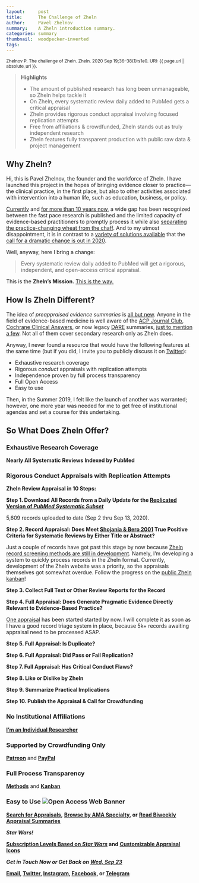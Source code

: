 ```yaml
---
layout:     post
title:      The Challenge of Zheln
author:     Pavel Zhelnov
summary:    A Zheln introduction summary.
categories: summary
thumbnail:  woodpecker-inverted
tags:
---
```


<small>Zhelnov P. The challenge of Zheln. Zheln. 2020 Sep 19;36–38(1):s1e0. URI: {{ page.url | absolute_url }}.</small>

> **Highlights**
>
> * The amount of published research has long been unmanageable, so Zheln helps tackle it
> * On Zheln, every systematic review daily added to PubMed gets a critical appraisal
> * Zheln provides rigorous conduct appraisal involving focused replication attempts
> * Free from affiliations & crowdfunded, Zheln stands out as truly independent research
> * Zheln features fully transparent production with public raw data & project management

## Why Zheln?

Hi, this is Pavel Zhelnov, the founder and the workforce of Zheln. I have launched this project in the hopes of bringing evidence closer to practice—the clinical practice, in the first place, but also to other activities associated with intervention into a human life, such as education, business, or policy.

[Currently][Papes2020e13301] and [for more than 10 years now][Bastian2010e1000326], a wide gap has been recognized between the fast pace research is published and the limited capacity of evidence-based practitioners to promptly process it while also [separating the practice-changing wheat from the chaff][Contou202070]. And to my utmost disappointment, it is in contrast to a [variety of solutions available][Bougioukas2020e12318] that the [call for a dramatic change is out in 2020][Boutron2020135142].

Well, anyway, here I bring a change:

> Every systematic review daily added to PubMed will get a rigorous, independent, and open-access critical appraisal.

This is the **Zheln’s Mission.** [This is the way.](https://www.youtube.com/watch?v=eW7Twd85m2g) <i class="fab fa-mandalorian"></i>

## How Is Zheln Different?

The idea of _preappraised evidence summaries_ is [all but new][Haynes2006162164]. Anyone in the field of evidence-based medicine is well aware of the [ACP Journal Club](https://www.acpjournals.org/topic/category/journal-club), [Cochrane Clinical Answers](https://www.cochranelibrary.com/cca), or now legacy [DARE](https://www.crd.york.ac.uk/crdweb/ShowRecord.asp?ID=32004000332&ID=32004000332) summaries, [just to mention a few][Chandran2020147154]. Not all of them cover secondary research only as Zheln does.

Anyway, I never found a resource that would have the following features at the same time (but if you did, I invite you to publicly discuss it on [Twitter](https://twitter.com/drzhelnov)):

* Exhaustive research coverage
* Rigorous _conduct_ appraisals with replication attempts
* Independence proven by full process transparency
* Full Open Access
* Easy to use
  
Then, in the Summer 2019, I felt like the launch of another was warranted; however, one more year was needed for me to get free of institutional agendas and set a course for this undertaking.

## So What Does Zheln Offer?

### Exhaustive Research Coverage

**Nearly All Systematic Reviews Indexed by PubMed**

### Rigorous Conduct Appraisals with Replication Attempts

**Zheln Review Appraisal in 10 Steps:**

**Step 1. Download All Records from a Daily Update for the [Replicated Version of _PubMed Systematic Subset_](https://p1m.org/ssb)**

5,609 records uploaded to date (Sep 2 thru Sep 13, 2020).

**Step 2. Record Appraisal: Does Meet [Shojania & Bero 2001](https://www.researchgate.net/publication/11820967_Taking_Advantage_of_the_Explosion_of_Systematic_Reviews_An_Efficient_MEDLINE_Search_Strategy) True Positive Criteria for Systematic Reviews by Either Title or Abstract?**

Just a couple of records have got past this stage by now because [Zheln record screening methods are still in development](https://github.com/drzhelnov/zheln.github.io/issues/7). Namely, I’m developing a system to quickly process records in the Zheln format. Currently, development of the Zheln website was a priority, so the appraisals themselves got somewhat overdue. Follow the progress on the [public Zheln kanban](https://github.com/drzhelnov/zheln.github.io/projects/1)!

**Step 3. Collect Full Text or Other Review Reports for the Record**

**Step 4. Full Appraisal: Does Generate Pragmatic Evidence Directly Relevant to Evidence-Based Practice?**

[One appraisal](https://github.com/drzhelnov/zheln.github.io/issues/3) has been started started by now. I will complete it as soon as I have a good record triage system in place, because 5k+ records awaiting appraisal need to be processed ASAP.

**Step 5. Full Appraisal: Is Duplicate?**

**Step 6. Full Appraisal: Did Pass or Fail Replication?**

**Step 7. Full Appraisal: Has Critical Conduct Flaws?**

**Step 8. Like or Dislike by Zheln**

**Step 9. Summarize Practical Implications**

**Step 10. Publish the Appraisal & Call for Crowdfunding**

### No Institutional Affiliations

<i class="fas fa-user-shield"></i> **[I’m an Individual Researcher](https://orcid.org/0000-0003-2767-5123)**

### Supported by Crowdfunding Only

<i class="fab fa-patreon"></i> **[Patreon](https://patreon.com/zheln)** and <i class="fab fa-cc-paypal"></i> **[PayPal](https://paypal.me/pjelnov)**

### Full Process Transparency

<i class="fab fa-github"></i> **[Methods](https://github.com/p1m-ortho/qs-global-ortho-search-queries/blob/global-sr-query/README.md)** and <i class="fas fa-tasks"></i> **[Kanban](https://github.com/drzhelnov/zheln.github.io/projects/)**

### Easy to Use <img src="https://upload.wikimedia.org/wikipedia/commons/5/57/Oa_80x15_orange.png" alt="Open Access Web Banner">

<i class="fa fa-search"></i> **[Search for Appraisals](https://zheln.com/search),** <i class="fas fa-user-md"></i> **[Browse by AMA Specialty](https://zheln.com), or** <i class="fa fa-home"></i> **[Read Biweekly Appraisal Summaries](https://zheln.com)**

_**Star Wars!**_

<i class="far fa-grin-alt"></i> **[Subscription Levels Based on _Star Wars_](https://patreon.com/zheln) and** <i class="fas fa-journal-whills"></i> **[Customizable Appraisal Icons](https://patreon.com/zheln)**

<i class="far fa-comments"></i> _**Get in Touch Now or Get Back on [Wed, Sep 23](https://github.com/drzhelnov/zheln.github.io/milestone/7)**_

**[Email](mailto:pavel@zheln.com), [Twitter](https://twitter.com/drzhelnov), [Instagram](https://instagram.com/igzheln), [Facebook](https://facebook.com/drzhelnov), or [Telegram](https://t.me/drzhelnov)**

[Papes2020e13301]: https://doi.org/10.1111/eci.13301 "Papes D, Jeroncic A, Ozimec E. Redundancy and methodological issues in articles on COVID-19. Eur J Clin Invest. 2020 Jun 7:e13301. doi: 10.1111/eci.13301. Epub ahead of print. PMID: 32506512; PMCID: PMC7300618."

[Bastian2010e1000326]: https://doi.org/10.1371/journal.pmed.1000326 "Bastian H, Glasziou P, Chalmers I. Seventy-five trials and eleven systematic reviews a day: how will we ever keep up? PLoS Med. 2010 Sep 21;7(9):e1000326. doi: 10.1371/journal.pmed.1000326. PMID: 20877712; PMCID: PMC2943439."

[Contou202070]: https://doi.org/10.1186/s13613-020-00688-2 "Contou D, Thirion M, Pajot O, Plantefève G, Mentec H. Journal club in an ICU: rate and factors associated with practice-changing articles. Analysis of 1712 articles read over a 13-year period (2007-2019). Ann Intensive Care. 2020 Jun 1;10(1):70. doi: 10.1186/s13613-020-00688-2. PMID: 32488529; PMCID: PMC7266895."

[Bougioukas2020e12318]: https://doi.org/10.1111/hir.12318 "Bougioukas KI, Bouras EC, Avgerinos KI, Dardavessis T, Haidich AB. How to keep up to date with medical information using web-based resources: a systematised review and narrative synthesis. Health Info Libr J. 2020 Jul 21. doi: 10.1111/hir.12318. Epub ahead of print. PMID: 32691960."

[Boutron2020135142]: https://doi.org/10.1016/j.jclinepi.2020.01.024 "Boutron I, Créquit P, Williams H, Meerpohl J, Craig JC, Ravaud P. Future of evidence ecosystem series: 1. Introduction Evidence synthesis ecosystem needs dramatic change. J Clin Epidemiol. 2020 Jul;123:135-142. doi: 10.1016/j.jclinepi.2020.01.024. Epub 2020 Mar 4. PMID: 32145367."

[Haynes2006162164]: https://doi.org/10.1136/ebm.11.6.162-a "Haynes RB. Of studies, syntheses, synopses, summaries, and systems: the “5S” evolution of information services for evidence-based health care decisions. ACP J Club. 2006 Nov-Dec;145(3):A8. doi: 10.1136/ebm.11.6.162-a. PMID: 17080967."

[Chandran2020147154]: https://doi.org/10.7324/JAPS.2020.10717 "Chandran PV, Khan S, Pai KG, Khera K, Devi ES, Athira B, Thunga G. Evidence-based medicine databases: an overview. J Appl Pharm Sci. 2020 Jul;10(7):147-154. doi: 10.7324/JAPS.2020.10717."
